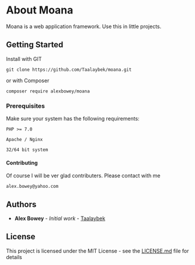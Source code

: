 # About Moana

Moana is a web application framework. Use this in little projects. 

## Getting Started

Install with GIT

```
git clone https://github.com/Taalaybek/moana.git
```

or with Composer

```
composer require alexbowey/moana
```

### Prerequisites

Make sure your system has the following requirements:

```
PHP >= 7.0

Apache / Nginx

32/64 bit system
```

#### Contributing

Of course I will be ver glad contributers. Please contact with me

```
alex.bowey@yahoo.com
```

## Authors

* **Alex Bowey** - *Initial work* - [Taalaybek](https://github.com/PurpleBooth)

## License

This project is licensed under the MIT License - see the [LICENSE.md](LICENSE.md) file for details